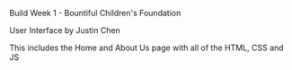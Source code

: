 Build Week 1 - Bountiful Children's Foundation

User Interface by Justin Chen

This includes the Home and About Us page with all of the HTML, CSS and JS
